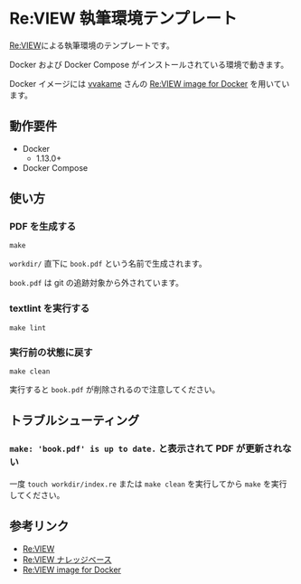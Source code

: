# Re:VIEW 執筆環境テンプレート

[Re:VIEW](https://reviewml.org/)による執筆環境のテンプレートです。

Docker および Docker Compose がインストールされている環境で動きます。

Docker イメージには [vvakame](https://github.com/vvakame) さんの [Re:VIEW image for Docker](https://github.com/vvakame/docker-review) を用いています。

## 動作要件

* Docker
    * 1.13.0+
* Docker Compose

## 使い方

### PDF を生成する

```
make
```

`workdir/` 直下に `book.pdf` という名前で生成されます。

`book.pdf` は git の追跡対象から外されています。

### textlint を実行する

```
make lint
```

### 実行前の状態に戻す

```
make clean
```

実行すると `book.pdf` が削除されるので注意してください。

## トラブルシューティング

### `make: 'book.pdf' is up to date.` と表示されて PDF が更新されない

一度 `touch workdir/index.re` または `make clean` を実行してから `make` を実行してください。


## 参考リンク

* [Re:VIEW](https://reviewml.org/)
* [Re:VIEW ナレッジベース](https://review-knowledge-ja.readthedocs.io/ja/latest/index.html)
* [Re:VIEW image for Docker](https://github.com/vvakame/docker-review)
